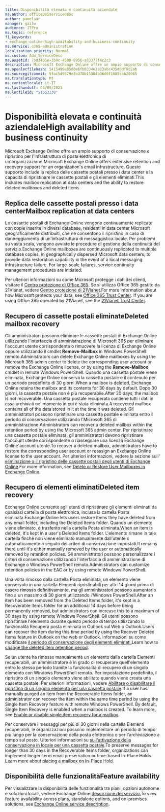 ```yaml
---
title: Disponibilità elevata e continuità aziendale
ms.author: office365servicedesc
author: pamelaar
manager: gailw
audience: ITPro
ms.topic: reference
f1_keywords:
- exchange-online-high-availability-and-business-continuity
ms.service: o365-administration
localization_priority: Normal
ms.custom: Adm_ServiceDesc
ms.assetid: 7b03465e-3b9c-4500-8956-a83377f4c2c3
description: Microsoft Exchange Online offre un ampio supporto di conservazione e ripristino per l'infrastruttura di posta elettronica di un'organizzazione. Questo supporto include la replica delle cassette postali presso i data center e la capacità di ripristinare le cassette postali e gli elementi eliminati.
ms.openlocfilehash: 5415499e85d0e6fb0334e2e23abc435d0df9d2ab
ms.sourcegitcommit: 9fac5d9579e3b370b15384b36d0f1805cab20065
ms.translationtype: MT
ms.contentlocale: it-IT
ms.lasthandoff: 04/09/2021
ms.locfileid: "51653338"
---
```

# <a name="high-availability-and-business-continuity"></a><span data-ttu-id="6ba3e-104">Disponibilità elevata e continuità aziendale</span><span class="sxs-lookup"><span data-stu-id="6ba3e-104">High availability and business continuity</span></span>

<span data-ttu-id="6ba3e-105">Microsoft Exchange Online offre un ampio supporto di conservazione e ripristino per l'infrastruttura di posta elettronica di un'organizzazione.</span><span class="sxs-lookup"><span data-stu-id="6ba3e-105">Microsoft Exchange Online offers extensive retention and recovery support for an organization's email infrastructure.</span></span> <span data-ttu-id="6ba3e-106">Questo supporto include la replica delle cassette postali presso i data center e la capacità di ripristinare le cassette postali e gli elementi eliminati.</span><span class="sxs-lookup"><span data-stu-id="6ba3e-106">This includes mailbox replication at data centers and the ability to restore deleted mailboxes and deleted items.</span></span>
  
## <a name="mailbox-replication-at-data-centers"></a><span data-ttu-id="6ba3e-107">Replica delle cassette postali presso i data center</span><span class="sxs-lookup"><span data-stu-id="6ba3e-107">Mailbox replication at data centers</span></span>

<span data-ttu-id="6ba3e-p103">Le cassette postali di Exchange Online vengono continuamente replicate con copie inserite in diversi database, residenti in data center Microsoft geograficamente distribuiti, che ne consentono il ripristino in caso di danneggiamento di un'infrastruttura di messaggistica locale. Per problemi su vasta scala, vengono avviate le procedure di gestione della continuità del servizio.</span><span class="sxs-lookup"><span data-stu-id="6ba3e-p103">Exchange Online mailboxes are continuously replicated to multiple database copies, in geographically dispersed Microsoft data centers, to provide data restoration capability in the event of a local messaging infrastructure failure. For large-scale failures, service continuity management procedures are initiated.</span></span>
  
<span data-ttu-id="6ba3e-p104">Per ulteriori informazioni su come Microsoft protegge i dati dei clienti, visitare il [Centro protezione di Office 365](https://go.microsoft.com/fwlink/p/?LinkId=299135). Se si utilizza Office 365 gestito da 21Vianet, vedere [Centro protezione di 21Vianet](https://www.21vbluecloud.com/office365/trustcenter/onlineservices.mdl).</span><span class="sxs-lookup"><span data-stu-id="6ba3e-p104">For more information about how Microsoft protects your data, see [Office 365 Trust Center](https://go.microsoft.com/fwlink/p/?LinkId=299135). If you are using Office 365 operated by 21Vianet, see the [21Vianet Trust Center](https://www.21vbluecloud.com/office365/trustcenter/onlineservices.mdl).</span></span>
  
## <a name="deleted-mailbox-recovery"></a><span data-ttu-id="6ba3e-112">Recupero di cassette postali eliminate</span><span class="sxs-lookup"><span data-stu-id="6ba3e-112">Deleted mailbox recovery</span></span>

<span data-ttu-id="6ba3e-113">Gli amministratori possono eliminare le cassette postali di Exchange Online utilizzando l'interfaccia di amministrazione di Microsoft 365 per eliminare l'account utente corrispondente o rimuovere la licenza di Exchange Online oppure utilizzando il cmdlet **Remove-Mailbox** in Windows PowerShell remoto.</span><span class="sxs-lookup"><span data-stu-id="6ba3e-113">Administrators can delete Exchange Online mailboxes by using the Microsoft 365 admin center to delete the corresponding user account or remove the Exchange Online license, or by using the **Remove-Mailbox** cmdlet in remote Windows PowerShell.</span></span> <span data-ttu-id="6ba3e-114">Quando una cassetta postale viene eliminata, Exchange Online conserva la cassetta postale e il contenuto per un periodo predefinito di 30 giorni.</span><span class="sxs-lookup"><span data-stu-id="6ba3e-114">When a mailbox is deleted, Exchange Online retains the mailbox and its contents for 30 days by default.</span></span> <span data-ttu-id="6ba3e-115">Dopo 30 giorni, la cassetta postale non è più recuperabile.</span><span class="sxs-lookup"><span data-stu-id="6ba3e-115">After 30 days, the mailbox is not recoverable.</span></span> <span data-ttu-id="6ba3e-116">Una cassetta postale recuperata contiene tutti i dati in essa archiviati nel momento in cui è stata eliminata.</span><span class="sxs-lookup"><span data-stu-id="6ba3e-116">A recovered mailbox contains all of the data stored in it at the time it was deleted.</span></span> <span data-ttu-id="6ba3e-117">Gli amministratori possono ripristinare una cassetta postale eliminata entro il periodo di conservazione utilizzando l'Microsoft 365 di amministrazione.</span><span class="sxs-lookup"><span data-stu-id="6ba3e-117">Administrators can recover a deleted mailbox within the retention period by using the Microsoft 365 admin center.</span></span> <span data-ttu-id="6ba3e-118">Per ripristinare una cassetta postale eliminata, gli amministratori devono ripristinare l'account utente corrispondente o riassegnare una licenza Exchange Online'account utente.</span><span class="sxs-lookup"><span data-stu-id="6ba3e-118">To recover a deleted mailbox, administrators have to restore the corresponding user account or reassign an Exchange Online license to the user account.</span></span> <span data-ttu-id="6ba3e-119">Per ulteriori informazioni, vedere la sezione sull' [eliminazione o il ripristino delle cassette postali degli utenti di Exchange Online](/exchange/recipients-in-exchange-online/delete-or-restore-mailboxes).</span><span class="sxs-lookup"><span data-stu-id="6ba3e-119">For more information, see [Delete or Restore User Mailboxes in Exchange Online](/exchange/recipients-in-exchange-online/delete-or-restore-mailboxes).</span></span>
  
## <a name="deleted-item-recovery"></a><span data-ttu-id="6ba3e-120">Recupero di elementi eliminati</span><span class="sxs-lookup"><span data-stu-id="6ba3e-120">Deleted item recovery</span></span>

<span data-ttu-id="6ba3e-121">Exchange Online consente agli utenti di ripristinare gli elementi eliminati da qualsiasi cartella di posta elettronica, inclusa la cartella Posta eliminata.</span><span class="sxs-lookup"><span data-stu-id="6ba3e-121">Exchange Online lets users restore items they have deleted from any email folder, including the Deleted Items folder.</span></span> <span data-ttu-id="6ba3e-122">Quando un elemento viene eliminato, è trasferito nella cartella Posta eliminata.</span><span class="sxs-lookup"><span data-stu-id="6ba3e-122">When an item is deleted, it's kept in a user's Deleted Items folder.</span></span> <span data-ttu-id="6ba3e-123">L'elemento rimane in tale cartella finché non viene eliminato manualmente dall'utente o automaticamente a seguito dei criteri di conservazione impostati.</span><span class="sxs-lookup"><span data-stu-id="6ba3e-123">It remains there until it's either manually removed by the user or automatically removed by retention policies.</span></span> <span data-ttu-id="6ba3e-124">Gli amministratori possono personalizzare i criteri di conservazione utilizzando l'interfaccia di amministrazione di Exchange o Windows PowerShell remoto.</span><span class="sxs-lookup"><span data-stu-id="6ba3e-124">Administrators can customize retention policies in the EAC or by using remote Windows PowerShell.</span></span>
  
<span data-ttu-id="6ba3e-125">Una volta rimosso dalla cartella Posta eliminata, un elemento viene conservato in una cartella Elementi ripristinabili per altri 14 giorni prima di essere rimosso definitivamente, ma gli amministratori possono aumentarlo fino a un massimo di 30 giorni utilizzando l'Windows PowerShell.</span><span class="sxs-lookup"><span data-stu-id="6ba3e-125">After an item has been removed from the Deleted Items folder, it's kept in a Recoverable Items folder for an additional 14 days before being permanently removed, but administrators can increase this to a maximum of 30 days by using remote Windows PowerShell.</span></span> <span data-ttu-id="6ba3e-126">Gli utenti possono ripristinare l'elemento durante questo periodo di tempo utilizzando la funzionalità Recupera posta eliminata in Outlook sul Web o Outlook.</span><span class="sxs-lookup"><span data-stu-id="6ba3e-126">Users can recover the item during this time period by using the Recover Deleted Items feature in Outlook on the web or Outlook.</span></span> <span data-ttu-id="6ba3e-127">Informazioni su come modificare [il periodo di conservazione degli elementi eliminati.](/exchange/recipients-in-exchange-online/manage-user-mailboxes/change-deleted-item-retention)</span><span class="sxs-lookup"><span data-stu-id="6ba3e-127">Learn how to [change the deleted item retention period](/exchange/recipients-in-exchange-online/manage-user-mailboxes/change-deleted-item-retention).</span></span>
  
<span data-ttu-id="6ba3e-p108">Se un utente ha rimosso manualmente un elemento dalla cartella Elementi recuperabili, un amministratore è in grado di recuperare quell'elemento entro lo stesso periodo tramite la funzionalità di recupero di un singolo elemento con Windows PowerShell remoto. Per impostazione predefinita, il ripristino di un singolo elemento viene abilitato quando viene creata una cassetta postale. Per ulteriori informazioni, vedere [Abilitare o disabilitare il ripristino di un singolo elemento per una cassetta postale](/exchange/recipients-in-exchange-online/manage-user-mailboxes/enable-or-disable-single-item-recovery).</span><span class="sxs-lookup"><span data-stu-id="6ba3e-p108">If a user has manually purged an item from the Recoverable Items folder, an administrator can recover the item within the same time period by using the Single Item Recovery feature with remote Windows PowerShell. By default, Single Item Recovery is enabled when a mailbox is created. To learn more, see [Enable or disable single item recovery for a mailbox](/exchange/recipients-in-exchange-online/manage-user-mailboxes/enable-or-disable-single-item-recovery).</span></span>
  
<span data-ttu-id="6ba3e-p109">Per conservare i messaggi per più di 30 giorni nella cartella Elementi recuperabili, le organizzazioni possono implementare un periodo di tempo più lungo per la conservazione della posta elettronica o per l'archiviazione a tempo sul posto. Ulteriori informazioni su [sull'attivazione della conservazione in locale per una cassetta postale](/exchange/security-and-compliance/in-place-and-litigation-holds).</span><span class="sxs-lookup"><span data-stu-id="6ba3e-p109">To preserve messages for longer than 30 days in the Recoverable Items folder, organizations can implement longer-term email preservation or time-based In-Place Holds. Learn more about [placing a mailbox on In-Place Hold](/exchange/security-and-compliance/in-place-and-litigation-holds).</span></span>
  
## <a name="feature-availability"></a><span data-ttu-id="6ba3e-133">Disponibilità delle funzionalità</span><span class="sxs-lookup"><span data-stu-id="6ba3e-133">Feature availability</span></span>

<span data-ttu-id="6ba3e-134">Per visualizzare la disponibilità delle funzionalità tra piani, opzioni autonome e soluzioni locali, vedere Exchange Online [descrizione del servizio.](exchange-online-service-description.md)</span><span class="sxs-lookup"><span data-stu-id="6ba3e-134">To view feature availability across plans, standalone options, and on-premises solutions, see [Exchange Online service description](exchange-online-service-description.md).</span></span>
